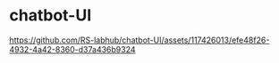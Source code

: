 # chatbot-UI



https://github.com/RS-labhub/chatbot-UI/assets/117426013/efe48f26-4932-4a42-8360-d37a436b9324

